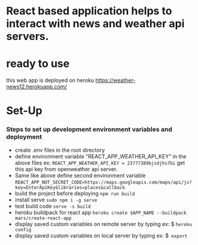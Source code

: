 # React based application helps to interact with news and weather api servers.

# ready to use
this web app is deployed on heroku https://weather-news12.herokuapp.com/


# Set-Up
### Steps to set up development environment variables and deployment
- create .env files in the root directory 
- define environment variable "REACT_APP_WEATHER_API_KEY" in the above files ex: ```` REACT_APP_WEATHER_API_KEY = 23777389bjsdjhs7hi ```` get this api key from openweather api server.  
- Same like above define second environment variable ```` REACT_APP_NOT_SECRET_CODE=https://maps.googleapis.com/maps/api/js?key=EnterApiKey&libraries=places&callback ```` 
- build the project before deploying ````npm run build````
- install serve ````sudo npm i -g serve````
- test build code ````serve -s build````
- heroku buildpack for react app ````heroku create $APP_NAME --buildpack mars/create-react-app````   
- display saved custom variables on remote server by typing ex: $ ````heroku config````
- display saved custom variables on local server by typing ex: $```` export````
